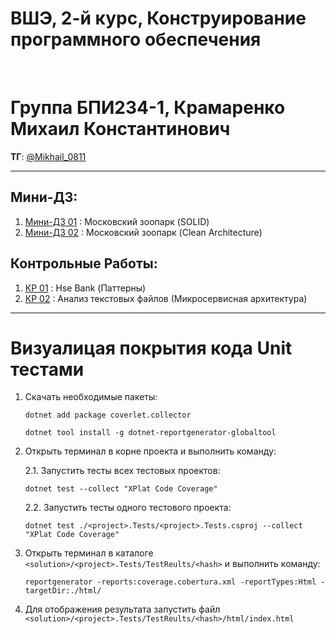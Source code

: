 # ВШЭ, 2-й курс, Конструирование программного обеспечения

<br>

# Группа БПИ234-1, Крамаренко Михаил Константинович 

**ТГ**: [@Mikhail_0811](https://t.me/Mikhail_0811)

---

## Мини-ДЗ:
1. [Мини-ДЗ 01](https://github.com/Mi-Kram/HSE-Software-Engineering/tree/main/SE_HW_01)
: Московский зоопарк (SOLID)
2. [Мини-ДЗ 02](https://github.com/Mi-Kram/HSE-Software-Engineering/tree/main/SE_HW_02)
: Московский зоопарк (Clean Architecture)

## Контрольные Работы:
1. [КР 01](https://github.com/Mi-Kram/HSE-Software-Engineering/tree/main/SE_CW_01)
: Hse Bank (Паттерны)
2. [КР 02](https://github.com/Mi-Kram/HSE-Software-Engineering/tree/main/SE_CW_02)
: Анализ текстовых файлов (Микросервисная архитектура)

---

# Визуалицая покрытия кода Unit тестами

1. Скачать необходимые пакеты:
   ```
   dotnet add package coverlet.collector
   ```
   ```
   dotnet tool install -g dotnet-reportgenerator-globaltool
   ```

2. Открыть терминал в корне проекта и выполнить команду:
   
   2.1. Запустить тесты всех тестовых проектов:
      ```
      dotnet test --collect "XPlat Code Coverage"
      ```
   
   2.2. Запустить тесты одного тестового проекта:
      ```
      dotnet test ./<project>.Tests/<project>.Tests.csproj --collect "XPlat Code Coverage"
      ```

3. Открыть терминал в каталоге `<solution>/<project>.Tests/TestReults/<hash>` и выполнить команду:
   ```
   reportgenerator -reports:coverage.cobertura.xml -reportTypes:Html -targetDir:./html/
   ```

4. Для отображения результата запустить файл `<solution>/<project>.Tests/TestReults/<hash>/html/index.html`


